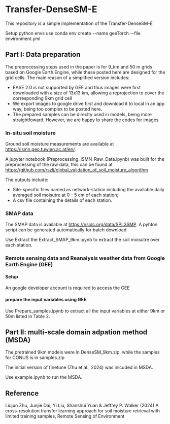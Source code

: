 # Transfer-DenseSM-E
This repository is a simple implementation of the Transfer-DenseSM-E

Setup python envs
use conda env create --name geeTorch --file environment.yml

## Part I: Data preparation

The preprocessing steps used in the paper is for 9_km and 50 m grids based on Google Earth Engine, while these posted here are designed for the grid cells. The main reason of a simplified version includes: 
- EASE 2.0 is not supported by GEE and thus images were first downloaded with a size of 13x13 km, allowing a reprojection to cover the corresponding 9km grid cell 
- We export images to google drive first and download it to local in an app way, being too complex to be posted here.
- The prepared samples can be direclty used in models, being more straightfoward.
However, we are happy to share the codes for images

### In-situ soil moisture
Ground soil moisture measurements are available at https://ismn.geo.tuwien.ac.at/en/.

A jupyter notebook (Preprocessing_ISMN_Raw_Data.ipynb) was built for the preprocessing of the raw data, this can be found at https://github.com/rszlj/global_validation_of_soil_moisture_algorithm

The outputs include: 
- Site-specific files named as network-station including the available daily averaged soil moisutre at 0 - 5 cm of each station;
- A csv file containing the details of each station.

### SMAP data
The SMAP data is available at https://nsidc.org/data/SPL3SMP. A pyhton script can be generated automatically for batch download

Use Extract the Extract_SMAP_9km.ipynb to extract the soil moisutre over each station.

### Remote sensing data and Reanalysis weather data from Google Earth Engine (GEE)
#### Setup
An google developer account is required to access the GEE

#### prepare the input variables using GEE
Use Prepare_samples.ipynb to extract all the input variables at either 9km or 50m listed in Table 2. 

## Part II: multi-scale domain adpation method (MSDA)

The pretrained 9km models were in DenseSM_9km.zip, while the samples for CONUS is in samples.zip

The initial version of finetune (Zhu et al., 2024) was inlcuded in MSDA.

Use example.ipynb to run the MSDA.


## Reference
Liujun Zhu, Junjie Dai, Yi Liu, Shanshui Yuan & Jeffrey P. Walker (2024) A cross-resolution transfer learning approach for soil moisture retrieval with limited training samples, Remote Sensing of Environment
